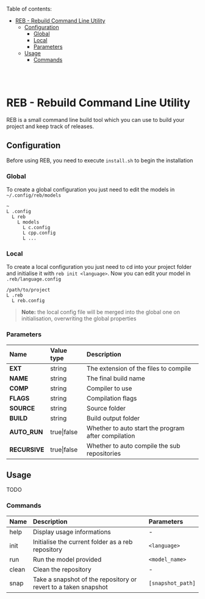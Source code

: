 Table of contents:
- [REB - Rebuild Command Line Utility](#reb---rebuild-command-line-utility)
  - [Configuration](#configuration)
    - [Global](#global)
    - [Local](#local)
    - [Parameters](#parameters)
  - [Usage](#usage)
    - [Commands](#commands)

<br>
<br>

# REB - Rebuild Command Line Utility
REB is a small command line build tool which you can use to build your project and keep track of releases.

## Configuration
Before using REB, you need to execute `install.sh` to begin the installation

### Global
To create a global configuration you just need to edit the models in `~/.config/reb/models`
```
~
L .config
  L reb
    L models
      L c.config
      L cpp.config
      L ...
```

### Local
To create a local configuration you just need to cd into your project folder and initialise it
with `reb init <language>`. Now you can edit your model in `.reb/language.config`
```
/path/to/project
L .reb
  L reb.config
```

> **Note:** the local config file will be merged into the global one on initialisation, overwriting the global properties

### Parameters
| Name          | Value type  | Description                                         |
| :------------ | :---------- | :-------------------------------------------------- |
| **EXT**       | string      | The extension of the files to compile               |
| **NAME**      | string      | The final build name                                |
| **COMP**      | string      | Compiler to use                                     |
| **FLAGS**     | string      | Compilation flags                                   |
| **SOURCE**    | string      | Source folder                                       |
| **BUILD**     | string      | Build output folder                                 |
| **AUTO_RUN**  | true\|false | Whether to auto start the program after compilation |
| **RECURSIVE** | true\|false | Whether to auto compile the sub repositories        |

## Usage
TODO

### Commands
| Name  | Description                                                     | Parameters        |
| :-----| :-------------------------------------------------------------- | :---------------- |
| help  | Display usage informations                                      | -                 |
| init  | Initialise the current folder as a reb repository               | `<language>`      |
| run   | Run the model provided                                          | `<model_name>`    |
| clean | Clean the repository                                            | -                 |
| snap  | Take a snapshot of the repository or revert to a taken snapshot | `[snapshot_path]` |

